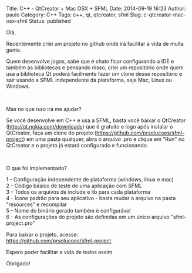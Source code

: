 Title: C++ - QtCreator + Mac OSX + SFML
Date: 2014-09-19 16:23
Author: paulo
Category: C++
Tags: c++, qt, qtcreator, sfml
Slug: c-qtcreator-mac-osx-sfml
Status: published

Olá,

Recentemente criei um projeto no github onde irá facilitar a vida de muita gente.

Quem desenvolve jogos, sabe que é chato ficar configurando a IDE e também as bibliotecas e pensando nisso, criei um repositório onde quem usa a biblioteca Qt poderá facilmente fazer um clone desse repositório e sair usando a SFML independente da plataforma, seja Mac, Linux ou Windows.

 

Mas no que isso irá me ajudar?

Se você desenvolve em C++ e usa a SFML, basta você baixar o QtCreator (http://qt.nokia.com/downloads) que é gratuito e logo após instalar o QtCreator, faça um clone do projeto (https://github.com/prsolucoes/sfml-project) em uma pasta qualquer, abra o arquivo .pro e clique em "Run" no QtCreator e o projeto já estará configurado e funcionando.

 

O que foi implementado?

1 - Configuração independente de plataforma (windows, linux e mac)  
2 - Código básico de teste de uma aplicação com SFML  
3 - Todos os arquivos de include e lib para cada plataforma  
4 - Ícone padrão para seu aplicativo - basta mudar o arquivo na pasta "resources" e recompilar  
5 - Nome do binário gerado também é configurável  
6 - As configurações do projeto são definidas em um único arquivo "sfml-project.pro"

Para baixar o projeto, acesse:  
<https://github.com/prsolucoes/sfml-project>

Espero poder facilitar a vida de todos assim.

Obrigado!
